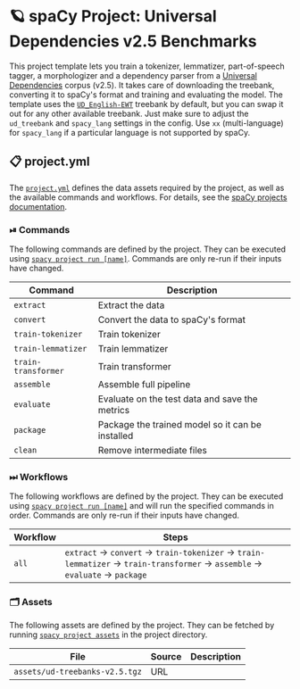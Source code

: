 <!-- SPACY PROJECT: AUTO-GENERATED DOCS START (do not remove) -->

# 🪐 spaCy Project: Universal Dependencies v2.5 Benchmarks

This project template lets you train a tokenizer, lemmatizer, part-of-speech tagger, a morphologizer and a dependency parser from a [Universal Dependencies](https://universaldependencies.org/) corpus (v2.5). It takes care of downloading the treebank, converting it to spaCy's format and training and evaluating the model. The template uses the [`UD_English-EWT`](https://github.com/UniversalDependencies/UD_English-EWT) treebank by default, but you can swap it out for any other available treebank. Just make sure to adjust the `ud_treebank` and `spacy_lang` settings in the config. Use `xx` (multi-language) for `spacy_lang` if a particular language is not supported by spaCy.

## 📋 project.yml

The [`project.yml`](project.yml) defines the data assets required by the
project, as well as the available commands and workflows. For details, see the
[spaCy projects documentation](https://spacy.io/usage/projects).

### ⏯ Commands

The following commands are defined by the project. They
can be executed using [`spacy project run [name]`](https://spacy.io/api/cli#project-run).
Commands are only re-run if their inputs have changed.

| Command | Description |
| --- | --- |
| `extract` | Extract the data |
| `convert` | Convert the data to spaCy's format |
| `train-tokenizer` | Train tokenizer |
| `train-lemmatizer` | Train lemmatizer |
| `train-transformer` | Train transformer |
| `assemble` | Assemble full pipeline |
| `evaluate` | Evaluate on the test data and save the metrics |
| `package` | Package the trained model so it can be installed |
| `clean` | Remove intermediate files |

### ⏭ Workflows

The following workflows are defined by the project. They
can be executed using [`spacy project run [name]`](https://spacy.io/api/cli#project-run)
and will run the specified commands in order. Commands are only re-run if their
inputs have changed.

| Workflow | Steps |
| --- | --- |
| `all` | `extract` &rarr; `convert` &rarr; `train-tokenizer` &rarr; `train-lemmatizer` &rarr; `train-transformer` &rarr; `assemble` &rarr; `evaluate` &rarr; `package` |

### 🗂 Assets

The following assets are defined by the project. They can
be fetched by running [`spacy project assets`](https://spacy.io/api/cli#project-assets)
in the project directory.

| File | Source | Description |
| --- | --- | --- |
| `assets/ud-treebanks-v2.5.tgz` | URL |  |

<!-- SPACY PROJECT: AUTO-GENERATED DOCS END (do not remove) -->
